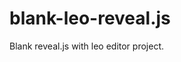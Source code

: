 # blank-leo-reveal.js
Blank reveal.js with leo editor project.
<p><a href="https://s40723136.github.io/git/" title="簡報"</a></p> 
